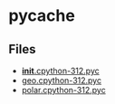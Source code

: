 # __pycache__

## Files

- [__init__.cpython-312.pyc](__init__.cpython-312.pyc)
- [geo.cpython-312.pyc](geo.cpython-312.pyc)
- [polar.cpython-312.pyc](polar.cpython-312.pyc)
